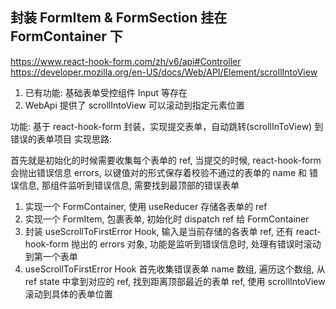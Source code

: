 ## 封装 FormItem & FormSection 挂在 FormContainer 下

https://www.react-hook-form.com/zh/v6/api#Controller
https://developer.mozilla.org/en-US/docs/Web/API/Element/scrollIntoView

1. 已有功能: 基础表单受控组件 Input 等存在
2. WebApi 提供了 scrollIntoView 可以滚动到指定元素位置

功能: 基于 react-hook-form 封装，实现提交表单，自动跳转(scrollInToView) 到错误的表单项目
实现思路:

首先就是初始化的时候需要收集每个表单的 ref, 当提交的时候, react-hook-form 会抛出错误信息 errors, 以键值对的形式保存着校验不通过的表单的 name 和 错误信息, 那组件监听到错误信息, 需要找到最顶部的错误表单

1. 实现一个 FormContainer, 使用 useReducer 存储各表单的 ref
2. 实现一个 FormItem, 包裹表单, 初始化时 dispatch ref 给 FormContainer
3. 封装 useScrollToFirstError Hook, 输入是当前存储的各表单 ref, 还有 react-hook-form 抛出的 errors 对象, 功能是监听到错误信息时, 处理有错误时滚动到第一个表单
4. useScrollToFirstError Hook 首先收集错误表单 name 数组, 遍历这个数组, 从 ref state 中拿到对应的 ref, 找到距离顶部最近的表单 ref, 使用 scrollIntoView 滚动到具体的表单位置
